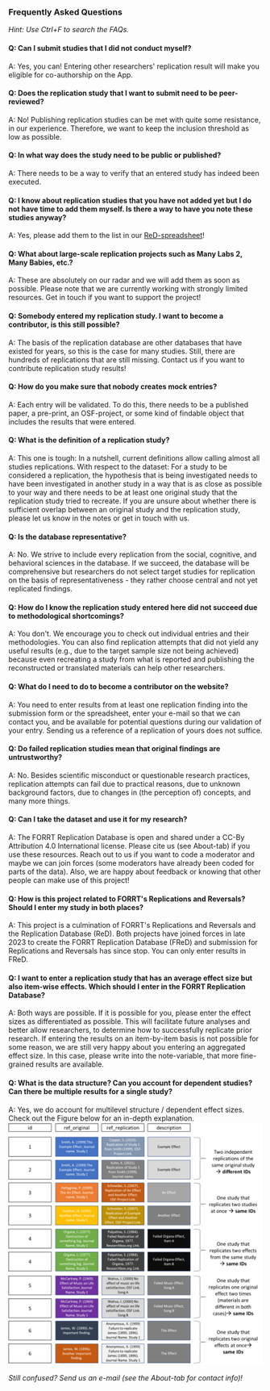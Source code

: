 ### Frequently Asked Questions

*Hint: Use Ctrl+F to search the FAQs.*

#### Q: Can I submit studies that I did not conduct myself?
A: Yes, you can! Entering other researchers' replication result will make you eligible for co-authorship on the App.

#### Q: Does the replication study that I want to submit need to be peer-reviewed?
A: No! Publishing replication studies can be met with quite some resistance, in our experience. Therefore, we want to keep the inclusion threshold as low as possible.

#### Q: In what way does the study need to be public or published?
A: There needs to be a way to verify that an entered study has indeed been executed.

#### Q: I know about replication studies that you have not added yet but I do not have time to add them myself. Is there a way to have you note these studies anyway?
A: Yes, please add them to the list in our [ReD-spreadsheet](https://docs.google.com/spreadsheets/d/1x68oW2H_Xrdv44fIeycl4fegsmQgCa60GxeZZ_hAR90/edit?pli=1#gid=305460056)!

#### Q: What about large-scale replication projects such as Many Labs 2, Many Babies, etc.?
A: These are absolutely on our radar and we will add them as soon as possible. Please note that we are currently working with strongly limited resources. Get in touch if you want to support the project!

#### Q: Somebody entered my replication study. I want to become a contributor, is this still possible?
A: The basis of the replication database are other databases that have existed for years, so this is the case for many studies. Still, there are hundreds of replications that are still missing. Contact us if you want to contribute replication study results!

#### Q: How do you make sure that nobody creates mock entries?
A: Each entry will be validated. To do this, there needs to be a published paper, a pre-print, an OSF-project, or some kind of findable object that includes the results that were entered.

#### Q: What is the definition of a replication study?
A: This one is tough: In a nutshell, current definitions allow calling almost all studies replications. With respect to the dataset: For a study to be considered a replication, the hypothesis that is being investigated needs to have been investigated in another study in a way that is as close as possible to your way and there needs to be at least one original study that the replication study tried to recreate. If you are unsure about whether there is sufficient overlap between an original study and the replication study, please let us know in the notes or get in touch with us.

#### Q: Is the database representative?
A: No. We strive to include every replication from the social, cognitive, and behavioral sciences in the database. If we succeed, the database will be comprehensive but researchers do not select target studies for replication on the basis of representativeness - they rather choose central and not yet replicated findings.

#### Q: How do I know the replication study entered here did not succeed due to methodological shortcomings?
A: You don't. We encourage you to check out individual entries and their methodologies. You can also find replication attempts that did not yield any useful results (e.g., due to the target sample size not being achieved) because even recreating a study from what is reported and publishing the reconstructed or translated materials can help other researchers.

#### Q: What do I need to do to become a contributor on the website?
A: You need to enter results from at least one replication finding into the submission form or the spreadsheet, enter your e-mail so that we can contact you, and be available for potential questions during our validation of your entry. Sending us a reference of a replication of yours does not suffice.

#### Q: Do failed replication studies mean that original findings are untrustworthy?
A: No. Besides scientific misconduct or questionable research practices, replication attempts can fail due to practical reasons, due to unknown background factors, due to changes in (the perception of) concepts, and many more things.

#### Q: Can I take the dataset and use it for my research?
A: The FORRT Replication Database is open and shared under a CC-By Attribution 4.0 International license. Please cite us (see About-tab) if you use these resources. Reach out to us if you want to code a moderator and maybe we can join forces (some moderators have already been coded for parts of the data). Also, we are happy about feedback or knowing that other people can make use of this project!

#### Q: How is this project related to FORRT's Replications and Reversals? Should I enter my study in both places?
A: This project is a culmination of FORRT's Replications and Reversals and the Replication Database (ReD). Both projects have joined forces in late 2023 to create the FORRT Replication Database (FReD) and submission for Replications and Reversals has since stop. You can only enter results in FReD.

#### Q: I want to enter a replication study that has an average effect size but also item-wise effects. Which should I enter in the FORRT Replication Database?
A: Both ways are possible. If it is possible for you, please enter the effect sizes as differentiated as possible. This will facilitate future analyses and better allow researchers, to determine how to successfully replicate prior research. If entering the results on an item-by-item basis is not possible for some reason, we are still very happy about you entering an aggregated effect size. In this case, please write into the note-variable, that more fine-grained results are available.

#### Q: What is the data structure? Can you account for dependent studies? Can there be multiple results for a single study?
A: Yes, we do account for multilevel structure / dependent effect sizes. Check out the Figure below for an in-depth explanation.
![Data Structure](datastructure.png)

*Still confused? Send us an e-mail (see the About-tab for contact info)!*
